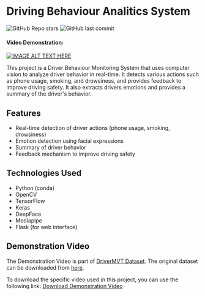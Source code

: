 # Driving Behaviour Analitics System
![GitHub Repo stars](https://img.shields.io/github/stars/codesteller/Driving-Behaviour-Analytics)
![GitHub last commit](https://img.shields.io/github/last-commit/codesteller/Driving-Behaviour-Analytics)

#### Video Demonstration: 

[![IMAGE ALT TEXT HERE](https://img.youtube.com/vi/v8TRe7vwYbs/0.jpg)](https://www.youtube.com/watch?v=v8TRe7vwYbs)

This project is a Driver Behaviour Monitoring System that uses computer vision to analyze driver behavior in real-time. It detects various actions such as phone usage, smoking, and drowsiness, and provides feedback to improve driving safety. It also extracts drivers emotions and provides a summary of the driver's behavior.
## Features
- Real-time detection of driver actions (phone usage, smoking, drowsiness)
- Emotion detection using facial expressions
- Summary of driver behavior
- Feedback mechanism to improve driving safety
## Technologies Used
- Python (conda)
- OpenCV
- TensorFlow
- Keras
- DeepFace
- Mediapipe
- Flask (for web interface)

## Demonstration Video
The Demonstration Video is part of [DriverMVT Dataset](https://www.mdpi.com/2306-5729/7/5/62). The original dataset can be downloaded from [here](https://1drv.ms/u/s!Ar_DU2ygGWIUhPAz7dO4BUHEwshxKA?e=o9bsm4).

To download the specific video used in this project, you can use the following link:
[Download Demonstration Video](https://drive.google.com/drive/folders/1M7vLmxzwAZv5zX-mWycA65flR81QNJpE?usp=drive_link)

